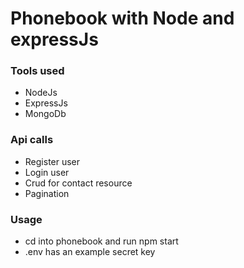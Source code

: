 <h1> Phonebook with Node and expressJs </h1>

<h3> Tools used </h3>
<ul>
<li>NodeJs </li>
<li>ExpressJs </li>
<li>MongoDb </li>
</ul>

<h3> Api calls</h3>
<ul>
<li>Register user </li>
<li>Login user </li>
<li>Crud for contact resource </li>
<li>Pagination </li>
</ul>

<h3> Usage </h3>
<ul>
<li>cd into phonebook and run npm start </li>
<li> .env has an example secret key </li>
</ul>
